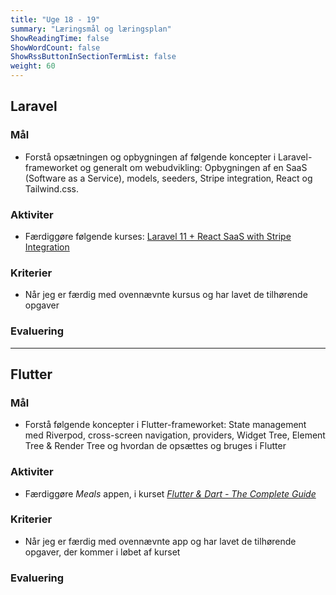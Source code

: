 ```yaml
---
title: "Uge 18 - 19"
summary: "Læringsmål og læringsplan"
ShowReadingTime: false
ShowWordCount: false
ShowRssButtonInSectionTermList: false
weight: 60
---
```


## Laravel

### Mål
- Forstå opsætningen og opbygningen af følgende koncepter i Laravel-frameworket og generalt om webudvikling:
Opbygningen af en SaaS (Software as a Service), models, seeders, Stripe integration, React og Tailwind.css.

### Aktiviter
- Færdiggøre følgende kurses: [Laravel 11 + React SaaS with Stripe Integration](https://www.youtube.com/watch?v=BdGvI3W0f9E)

### Kriterier
- Når jeg er færdig med ovennævnte kursus og har lavet de tilhørende opgaver

### Evaluering


---

## Flutter

### Mål
- Forstå følgende koncepter i Flutter-frameworket:
State management med Riverpod, cross-screen navigation, providers, Widget Tree, Element Tree & Render Tree og hvordan de opsættes og bruges i Flutter

### Aktiviter
- Færdiggøre *Meals* appen, i kurset [*Flutter & Dart - The Complete Guide*](https://www.udemy.com/course/learn-flutter-dart-to-build-ios-android-apps/)

### Kriterier
- Når jeg er færdig med ovennævnte app og har lavet de tilhørende opgaver, der kommer i løbet af kurset

### Evaluering